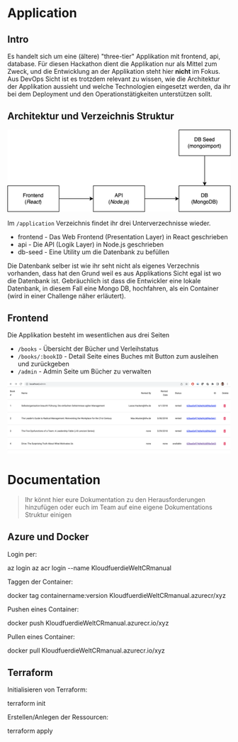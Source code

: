 # Application

## Intro

Es handelt sich um eine (ältere) "three-tier" Applikation mit frontend, api, database.
Für diesen Hackathon dient die Applikation nur als Mittel zum Zweck, und die Entwicklung an der Applikation steht hier **nicht** im Fokus. Aus DevOps Sicht ist es trotzdem relevant zu wissen, wie die Architektur der Applikation aussieht und welche Technologien eingesetzt werden, da ihr bei dem Deployment und den Operationstätigkeiten unterstützen sollt.

## Architektur und Verzeichnis Struktur

<img src="./application/docs/dobib.drawio.png">

Im `/application` Verzeichnis findet ihr drei Unterverzechnisse wieder.

- frontend - Das Web Frontend (Presentation Layer) in React geschrieben
- api - Die API (Logik Layer) in Node.js geschrieben
- db-seed - Eine Utility um die Datenbank zu befüllen

Die Datenbank selber ist wie ihr seht nicht als eigenes Verzechnis vorhanden, dass hat den Grund weil es aus Applikations Sicht egal ist wo die Datenbank ist. Gebräuchlich ist dass die Entwickler eine lokale Datenbank, in diesem Fall eine Mongo DB, hochfahren, als ein Container (wird in einer Challenge näher erläutert).

## Frontend

Die Applikation besteht im wesentlichen aus drei Seiten

- `/books` - Übersicht der Bücher und Verleihstatus
- `/books/:bookID` - Detail Seite eines Buches mit Button zum ausleihen und zurückgeben
- `/admin` - Admin Seite um Bücher zu verwalten

<img src="./application/docs/dobib.app.png">

# Documentation

> Ihr könnt hier eure Dokumentation zu den Herausforderungen hinzufügen oder euch im Team auf eine eigene Dokumentations Struktur einigen

## Azure und Docker

Login per:

az login
az acr login --name KloudfuerdieWeltCRmanual 

Taggen der Container:

docker tag containername:version KloudfuerdieWeltCRmanual.azurecr/xyz

Pushen eines Container:

docker push KloudfuerdieWeltCRmanual.azurecr.io/xyz

Pullen eines Container:

docker pull KloudfuerdieWeltCRmanual.azurecr.io/xyz


## Terraform 

Initialisieren von Terraform:

terraform init

Erstellen/Anlegen der Ressourcen:

terraform apply